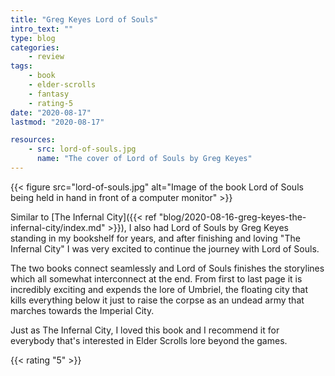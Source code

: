 ```yaml
---
title: "Greg Keyes Lord of Souls"
intro_text: ""
type: blog
categories:
    - review
tags:
    - book
    - elder-scrolls
    - fantasy
    - rating-5
date: "2020-08-17"
lastmod: "2020-08-17"

resources:
    - src: lord-of-souls.jpg
      name: "The cover of Lord of Souls by Greg Keyes"
---
```


{{< figure src="lord-of-souls.jpg" alt="Image of the book Lord of Souls being held in hand in front of a computer monitor" >}}

Similar to [The Infernal City]({{< ref "blog/2020-08-16-greg-keyes-the-infernal-city/index.md" >}}), I also had Lord of Souls by Greg Keyes standing in my bookshelf for years, and after finishing and loving "The Infernal City" I was very excited to continue the journey with Lord of Souls.

The two books connect seamlessly and Lord of Souls finishes the storylines which all somewhat interconnect at the end. From first to last page it is incredibly exciting and expends the lore of Umbriel, the floating city that kills everything below it just to raise the corpse as an undead army that marches towards the Imperial City. 

Just as The Infernal City, I loved this book and I recommend it for everybody that's interested in Elder Scrolls lore beyond the games.

{{< rating "5" >}}